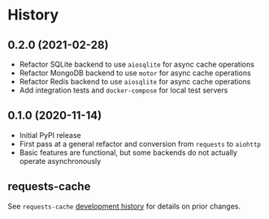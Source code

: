 # History

## 0.2.0 (2021-02-28)
* Refactor SQLite backend to use `aiosqlite` for async cache operations
* Refactor MongoDB backend to use `motor` for async cache operations
* Refactor Redis backend to use `aiosqlite` for async cache operations
* Add integration tests and `docker-compose` for local test servers

## 0.1.0 (2020-11-14)
* Initial PyPI release
* First pass at a general refactor and conversion from `requests` to `aiohttp`
* Basic features are functional, but some backends do not actually operate asynchronously

## requests-cache
See `requests-cache` [development history](https://github.com/reclosedev/requests-cache/blob/master/HISTORY.rst)
for details on prior changes.
